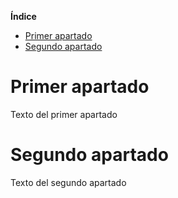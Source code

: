 **Índice**   
- [Primer apartado](#id1)
- [Segundo apartado](#id2)




# Primer apartado<a name="id1"></a>
Texto del primer apartado
# Segundo apartado<a name="id2"></a>
Texto del segundo apartado
